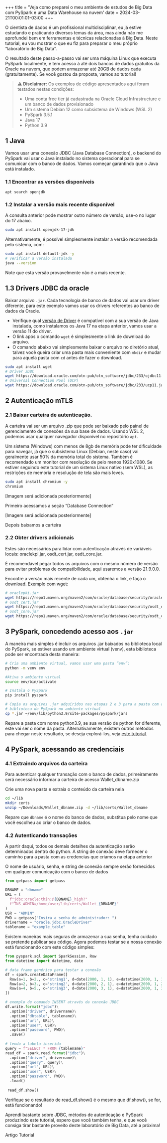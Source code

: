 +++
title = 'Veja como preparei o meu ambiente de estudos de Big Data com PySpark e uma Data Warehouse na nuvem'
date = 2024-03-21T00:01:01-03:00
+++

O cientista de dados é um profissional multidisciplinar, eu já estive estudando e praticando diversos temas da área, mas ainda não me aprofundei bem em ferramentas e técnicas relacionadas à Big Data. Neste tutorial, eu vou mostrar o que eu fiz para preparar o meu próprio “laboratório de Big Data”.

O resultado deste passo-a-passo vai ser uma máquina Linux que executa PySpark localmente, e tem acesso à até dois bancos de dados gratuitos da Oracle na nuvem, que podem armazenar até 20GB de dados cada (gratuitamente). Se você gostou da proposta, vamos ao tutorial!

<blockquote class="callout-faliure">

  <b>⚠️ Disclaimer:</b>
  Os exemplos de código apresentados aqui foram testados nestas condições:

  <ul>
  <li>Uma conta free tier já cadastrada na Oracle Cloud Infrastructure e um banco de dados provisionado</li>
  <li>Um sistema Debian 12 como subsistema de Windows (WSL 2)</li>
  <li>PySpark 3.5.1</li>
  <li>Java 17</li>
  <li>Python 3.9</li>
  </ul>

</blockquote>

## 1 Java

Vamos usar uma conexão JDBC (Java Database Connection), o backend do PySpark vai usar o Java instalado no sistema operacional para se comunicar com o banco de dados. Vamos começar garantindo que o Java está instalado.

### 1.1 Encontrar as versões disponíveis

```
apt search openjdk
```

### 1.2 Instalar a versão mais recente disponível

A consulta anterior pode mostrar outro número de versão, use-o no lugar do 17 abaixo.

```bash
sudo apt install openjdk-17-jdk
```

Alternativamente, é possível simplesmente instalar a versão recomendada pelo sistema, com:

```bash
sudo apt install default-jdk -y
# verificar a versão instalada
java --version
```

Note que esta versão provavelmente não é a mais recente.

## 1.3 Drivers JDBC da oracle

Baixar arquivo `.jar`. Cada tecnologia de banco de dados vai usar um driver diferente, para este exemplo vamos usar os drivers referentes ao banco de dados da Oracle.

- Verifique qual [versão de Driver](https://www.oracle.com/database/technologies/appdev/jdbc-downloads.html) é compatível com a sua versão de Java instalada, como instalamos os Java 17 na etapa anterior, vamos usar a versão 11 do driver.
- O link após o comando `wget` é simplesmente o link de download do arquivo.
- O comando abaixo vai simplesmente baixar o arquivo no diretório atual, talvez você queira criar uma pasta mais conveniente com `mkdir` e mudar para aquela pasta com `cd` antes de fazer o download.

```bash
sudo apt install wget
# Driver JDBC
wget https://download.oracle.com/otn-pub/otn_software/jdbc/233/ojdbc11.jar
# Universal Connection Pool (UCP)
wget https://download.oracle.com/otn-pub/otn_software/jdbc/233/ucp11.jar
```

## 2 Autenticação mTLS

### 2.1 Baixar carteira de autenticação.

A carteira vai ser um arquivo .zip que pode ser baixado pelo painel de gerenciamento de conexões da sua base de dados. Usando WSL 2, podemos usar qualquer navegador disponível no repositório `apt`.

Um sistema (Windows) com menos de 8gb de memória pode ter dificuldade para navegar, já que o subsistema Linux (Debian, neste caso) vai geralmente usar 50% da memória total do sistema. Também é recomendado um monitor com resolução de pelo menos 1920x1080. Se estiver seguindo este tutorial de um sistema Linux nativo (sem WSL), as restrições de memória e resolução de tela são mais leves.

```bash
sudo apt install chromium -y
chromium
```

[Imagem será adicionada posteriormente]

Primeiro acessamos a seção “Database Connection”

[Imagem será adicionada posteriormente]

Depois baixamos a carteira

### 2.2 Obter drivers adicionais

Estes são necessários para lidar com autenticação através de variáveis locais: oraclekpi.jar, osdt_cert.jar, osdt_core.jar.

É recomendável pegar todos os arquivos com o mesmo número de versão para evitar problemas de compatibilidade, aqui usaremos a versão 21.9.0.0.

Encontre a versão mais recente de cada um, obtenha o link, e faça o download. Exemplo com wget:

```bash
# oraclepki.jar
wget https://repo1.maven.org/maven2/com/oracle/database/security/oraclepki/21.9.0.0/oraclepki-21.9.0.0.jar
# osdt_cert.jar
wget https://repo1.maven.org/maven2/com/oracle/database/security/osdt_cert/21.9.0.0/osdt_cert-21.9.0.0.jar
# osdt_core.jar
wget https://repo1.maven.org/maven2/com/oracle/database/security/osdt_core/21.9.0.0/osdt_core-21.9.0.0.jar
```

## 3 PySpark, concedendo acesso aos `.jar`

A maneira mais simples é incluir os arquivos .jar baixados na biblioteca local do PySpark, se estiver usando um ambiente virtual (venv), esta biblioteca pode ser encontrada desta maneira:

```bash
# Cria uma ambiente virtual, vamos usar uma pasta “env”:
python -m venv env

#Ativa o ambiente virtual
source env/bin/activate

# Instala o PySpark
pip install pyspark

# Copia os arquivos .jar adquiridos nas etapas 2 e 3 para a pasta com a
# biblioteca do PySpark no ambiente virtual
cp *.jar ~/env/lib/python3.9/site-packages/pyspark/jars
```

Repare a pasta com nome python3.9, se sua versão de python for diferente, este vai ser o nome da pasta. Alternativamente, existem outros métodos para chegar neste resultado, se deseja explorá-los, veja [este tutorial](https://sparkbyexamples.com/pyspark/how-to-add-multiple-jars-to-pyspark/).

## 4 PySpark, acessando as credenciais

### 4.1 Extraindo arquivos da carteira

Para autenticar qualquer transação com o banco de dados, primeiramente será necessário informar a carteira de acesso Wallet_dbname.zip

Crie uma nova pasta e extraia o conteúdo da carteira nela

```bash
cd ~/lib
mkdir certs
unzip ~/Downloads/Wallet_dbname.zip -d ~/lib/certs/Wallet_dbname
```

Repare que `dbname` é o nome do banco de dados, substitua pelo nome que você escolheu ao criar o banco de dados.

### 4.2 Autenticando transações

A partir daqui, todos os demais detalhes da autenticação serão determinados dentro do python. A string de conexão deve fornecer o caminho para a pasta com as credencias que criamos na etapa anterior

O nome de usuário, senha, e string de conexão sempre serão fornecidos em qualquer comunicação com o banco de dados

```python
from getpass import getpass

DBNAME = "dbname"
URL = (
  f"jdbc:oracle:thin:@{DBNAME}_high?"
  f"TNS_ADMIN=/home/user/lib/certs/Wallet_{DBNAME}"
)
USR = "ADMIN"
PWD = getpass("Insira a senha de administrador: ")
drivername = "oracle.jdbc.OracleDriver"
tablename = "example_table"
```

Existem maneiras mais seguras de armazenar a sua senha, tenha cuidado se pretende publicar seu código. Agora podemos testar se a nossa conexão está funcionando com este código simples:

```python
from pyspark.sql import SparkSession, Row
from datetime import datetime, date

# data frame genérico para testar a conexão
df = spark.createDataFrame([
  Row(a=1, b=2., c='string1', d=date(2000, 1, 1), e=datetime(2000, 1, 1, 12, 0)),
  Row(a=2, b=3., c='string2', d=date(2000, 2, 1), e=datetime(2000, 1, 2, 12, 0)),
  Row(a=4, b=5., c='string3', d=date(2000, 3, 1), e=datetime(2000, 1, 3, 12, 0))
])

# exemplo de comando INSERT através da conexão JDBC
df.write.format("jdbc")\
  .option("driver", drivername)\
  .option("dbtable", tablename)\
  .option("url", URL)\
  .option("user", USR)\
  .option("password", PWD)\
  .save()
 
# lendo a tabela inserida
query = f"SELECT * FROM {tablename}"
read_df = spark.read.format("jdbc")\
  .option("driver", drivername)\
  .option("query", query)\
  .option("url", URL)\
  .option("user", USR)\
  .option("password", PWD)\
  .load()
 
 read_df.show()
```

Verifique se o resultado de read_df.show() é o mesmo que df.show(), se for, está funcionando!

Aprendi bastante sobre JDBC, métodos de autenticação e PySpark produzindo este tutorial, espero que você também tenha, e que você consiga tirar bastante proveito deste laboratório de Big Data, até a próxima!

Artigo
Tutorial
